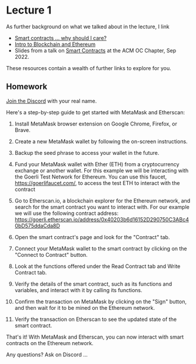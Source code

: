 # Lecture 1


As further background on what we talked about in the lecture, I link
- [Smart contracts … why should I care?](https://hackmd.io/@alexhkurz/BywKgFiMj)   
- [Intro to Blockchain and Ethereum](https://hackmd.io/@RonanK/rymn1kTfs)   
- Slides from a talk on [Smart Contracts](https://hackmd.io/@alexhkurz/HJv_pRF69?type=slide#/) at the ACM OC Chapter, Sep 2022.

These resources contain a wealth of further links to explore for you.

## Homework  

[Join the Discord](https://discord.gg/KKBfU98S) with your real name.

Here's a step-by-step guide to get started with MetaMask and Etherscan:
 
1.  Install MetaMask browser extension on Google Chrome, Firefox, or Brave.
   
2.  Create a new MetaMask wallet by following the on-screen instructions.
   
3.  Backup the seed phrase to access your wallet in the future.
   
4.  Fund your MetaMask wallet with Ether (ETH) from a cryptocurrency exchange or another wallet. For this example we will be interacting with the Goerli Test Network for Ethereum. You can use this faucet, https://goerlifaucet.com/, to access the test ETH to interact with the contract
   
5.  Go to Etherscan.io, a blockchain explorer for the Ethereum network, and search for the smart contract you want to interact with. For our example we will use the following contract address: https://goerli.etherscan.io/address/0x40203b6d16152D290750C3ABc40bD575ddaCda8D
   
6.  Open the smart contract's page and look for the "Contract" tab.
   
7.  Connect your MetaMask wallet to the smart contract by clicking on the "Connect to Contract" button.
   
8.  Look at the functions offered under the Read Contract tab and Write Contract tab.
   
9.  Verify the details of the smart contract, such as its functions and variables, and interact with it by calling its functions.
   
10.  Confirm the transaction on MetaMask by clicking on the "Sign" button, and then wait for it to be mined on the Ethereum network.
   
11.  Verify the transaction on Etherscan to see the updated state of the smart contract.
   
That's it! With MetaMask and Etherscan, you can now interact with smart contracts on the Ethereum network.

Any questions? Ask on Discord ...




